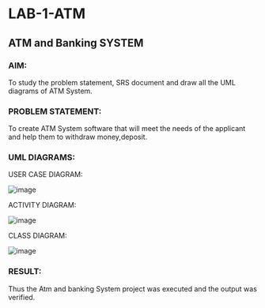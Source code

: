 # LAB-1-ATM
## ATM and Banking SYSTEM
### AIM: 
To study the problem statement, SRS document and draw all the UML diagrams of ATM
System.
### PROBLEM STATEMENT:
To create ATM System software that will meet the needs of the applicant and help them
to withdraw money,deposit.
### UML DIAGRAMS:

USER CASE DIAGRAM:

![image](https://github.com/SriSaiPriyaSenthilvel/LAB-1-ATM/assets/119475702/ec45c28b-df61-4094-82a0-c6926b3ff47a)

ACTIVITY DIAGRAM:

![image](https://github.com/SriSaiPriyaSenthilvel/LAB-1-ATM/assets/119475702/d4366f28-a9a4-4ce9-8a3d-37cd5e33a213)

CLASS DIAGRAM:

![image](https://github.com/SriSaiPriyaSenthilvel/LAB-1-ATM/assets/119475702/23d1f558-fa44-443d-b1e5-f2655eb81994)

### RESULT: 
Thus the Atm and banking System project was executed and the output was verified.

